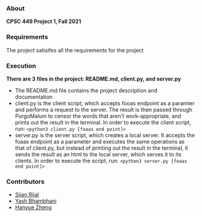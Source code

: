 ### About 
**CPSC 449 Project 1, Fall 2021**

### Requirements
The project satisifes all the requirements for the project

### Execution
**There are 3 files in the project: README.md, client.py, and server.py**
* The README.md file contains the project description and documentation
* client.py is the client script, which accepts fooas endpoint as a paramter and performs a request to the server. The result is then passed through PurgoMalum to censor the words that aren't work-appropriate, and prints out the result in the terminal. In order to execute the client script, run:
    `<python3 client.py [foaas end point]>` 
* server.py is the server script, which creates a local server. It accepts the foaas endpoint as a parameter and executes the same operations as that of client.py, but instead of printing out the result in the terminal, it sends the result as an html to the local server, which serves it to its clients. In order to execute the script, run:
    `<python3 server.py [foaas end point]>`

### Contributors
- [Sijan Rijal](https://github.com/sijanr)
- [Yash Bhambhani](https://yash-b.github.io)
- [Hanyue Zheng](https://github.com/summerhanyuezheng)

